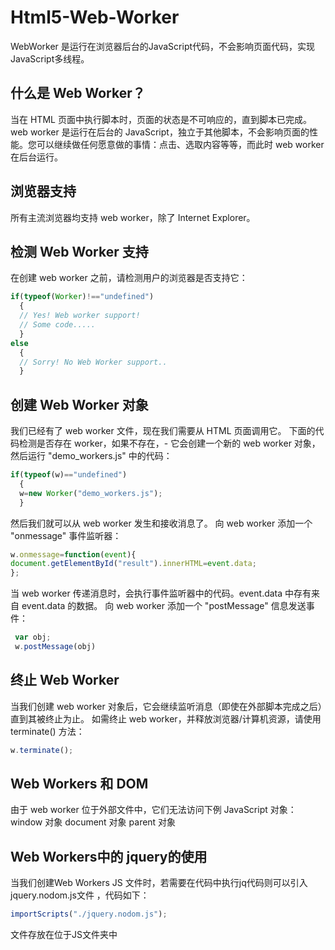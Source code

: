 # Html5-Web-Worker
WebWorker 是运行在浏览器后台的JavaScript代码，不会影响页面代码，实现JavaScript多线程。

## 什么是 Web Worker？
当在 HTML 页面中执行脚本时，页面的状态是不可响应的，直到脚本已完成。
web worker 是运行在后台的 JavaScript，独立于其他脚本，不会影响页面的性能。您可以继续做任何愿意做的事情：点击、选取内容等等，而此时 web worker 在后台运行。

## 浏览器支持
所有主流浏览器均支持 web worker，除了 Internet Explorer。

## 检测 Web Worker 支持
在创建 web worker 之前，请检测用户的浏览器是否支持它：
```JavaScript
if(typeof(Worker)!=="undefined")
  {
  // Yes! Web worker support!
  // Some code.....
  }
else
  {
  // Sorry! No Web Worker support..
  }
```

## 创建 Web Worker 对象
我们已经有了 web worker 文件，现在我们需要从 HTML 页面调用它。
下面的代码检测是否存在 worker，如果不存在，- 它会创建一个新的 web worker 对象，然后运行 "demo_workers.js" 中的代码：
```JavaScript
if(typeof(w)=="undefined")
  {
  w=new Worker("demo_workers.js");
  }
```
然后我们就可以从 web worker 发生和接收消息了。
向 web worker 添加一个 "onmessage" 事件监听器：
```JavaScript
w.onmessage=function(event){
document.getElementById("result").innerHTML=event.data;
};
```
当 web worker 传递消息时，会执行事件监听器中的代码。event.data 中存有来自 event.data 的数据。
向 web worker 添加一个 "postMessage" 信息发送事件：
```JavaScript
 var obj;
 w.postMessage(obj)
```

## 终止 Web Worker
当我们创建 web worker 对象后，它会继续监听消息（即使在外部脚本完成之后）直到其被终止为止。
如需终止 web worker，并释放浏览器/计算机资源，请使用 terminate() 方法：
```JavaScript
w.terminate();
```

## Web Workers 和 DOM
由于 web worker 位于外部文件中，它们无法访问下例 JavaScript 对象：
window 对象
document 对象
parent 对象

## Web Workers中的 jquery的使用
当我们创建Web Workers JS 文件时，若需要在代码中执行jq代码则可以引入jquery.nodom.js文件 ，代码如下：
```JavaScript
importScripts("./jquery.nodom.js");
```
文件存放在位于JS文件夹中
